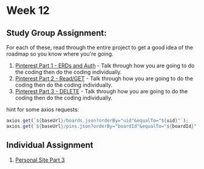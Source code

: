 # Week 12

## Study Group Assignment:
For each of these, read through the entire project to get a good idea of the roadmap so you know where you're going. 
1. [Pinterest Part 1 - ERDs and Auth](https://github.com/nss-nightclass-projects/exercise-vault/blob/master/FIREBASE_pinterest.md#part-1-erds-and-authentication) - Talk through how you are going to do the coding then do the coding individually.
1. [Pinterest Part 2 - Read/GET](https://github.com/nss-nightclass-projects/exercise-vault/blob/master/FIREBASE_pinterest.md#part-2-read) - Talk through how you are going to do the coding then do the coding individually.
1. [Pinterest Part 3 - DELETE](https://github.com/nss-nightclass-projects/exercise-vault/blob/master/FIREBASE_pinterest.md#part-3-delete) - Talk through how you are going to do the coding then do the coding individually.


hint for some axios requests:
```js
axios.get(`${baseUrl}/boards.json?orderBy="uid"&equalTo="${uid}"`);
axios.get(`${baseUrl}/pins.json?orderBy="boardId"&equalTo="${boardId}"`);
```

## Individual Assignment
1. [Personal Site Part 3](https://github.com/nss-nightclass-projects/personal-bio-site-instructions/blob/master/personal-bio-site-03.md)

